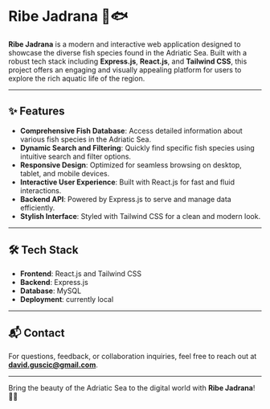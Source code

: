 # Ribe Jadrana 🌊🐟  

**Ribe Jadrana** is a modern and interactive web application designed to showcase the diverse fish species found in the Adriatic Sea. Built with a robust tech stack including **Express.js**, **React.js**, and **Tailwind CSS**, this project offers an engaging and visually appealing platform for users to explore the rich aquatic life of the region.  

---

## ✨ Features
- **Comprehensive Fish Database**: Access detailed information about various fish species in the Adriatic Sea.  
- **Dynamic Search and Filtering**: Quickly find specific fish species using intuitive search and filter options.  
- **Responsive Design**: Optimized for seamless browsing on desktop, tablet, and mobile devices.  
- **Interactive User Experience**: Built with React.js for fast and fluid interactions.  
- **Backend API**: Powered by Express.js to serve and manage data efficiently.  
- **Stylish Interface**: Styled with Tailwind CSS for a clean and modern look.  

---

## 🛠️ Tech Stack
- **Frontend**: React.js and Tailwind CSS  
- **Backend**: Express.js  
- **Database**: MySQL  
- **Deployment**: currently local

---

## 📬 Contact
For questions, feedback, or collaboration inquiries, feel free to reach out at **david.guscic@gmail.com**.  

---

Bring the beauty of the Adriatic Sea to the digital world with **Ribe Jadrana**! 🌊🐠  
